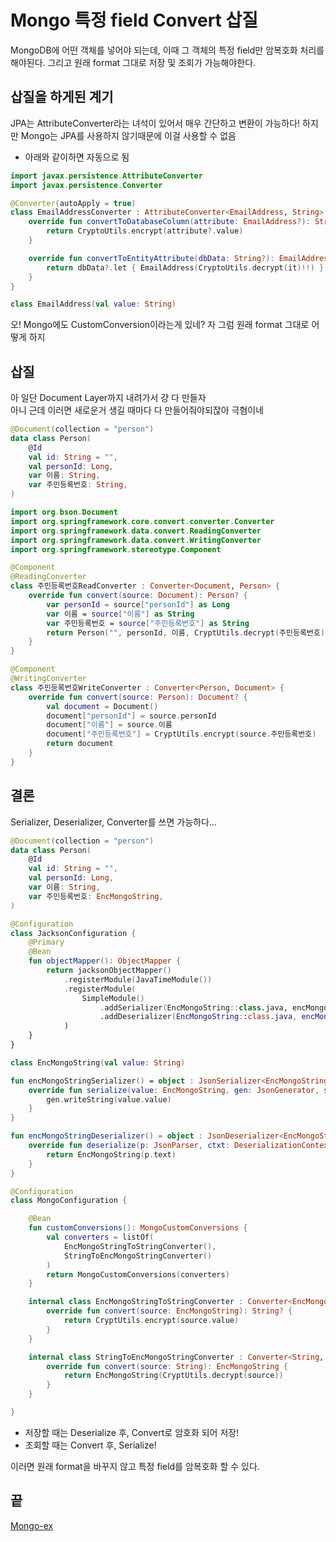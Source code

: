 # Mongo 특정 field Convert 삽질
MongoDB에 어떤 객체를 넣어야 되는데, 이때 그 객체의 특정 field만 암복호화 처리를 해야된다.
그리고 원래 format 그대로 저장 및 조회가 가능해야한다.

## 삽질을 하게된 계기
JPA는 AttributeConverter라는 녀석이 있어서 매우 간단하고 변환이 가능하다! 하지만 Mongo는 JPA를 사용하지 않기때문에 이걸 사용할 수 없음
* 아래와 같이하면 자동으로 됨
```kotlin
import javax.persistence.AttributeConverter
import javax.persistence.Converter

@Converter(autoApply = true)
class EmailAddressConverter : AttributeConverter<EmailAddress, String> {
    override fun convertToDatabaseColumn(attribute: EmailAddress?): String? {
        return CryptoUtils.encrypt(attribute?.value)
    }

    override fun convertToEntityAttribute(dbData: String?): EmailAddress? {
        return dbData?.let { EmailAddress(CryptoUtils.decrypt(it)!!) }
    }
}

class EmailAddress(val value: String)
```

오! Mongo에도 CustomConversion이라는게 있네? 자 그럼 원래 format 그대로 어떻게 하지 

## 삽질
아 일단 Document Layer까지 내려가서 걍 다 만들자<br>
아니 근데 이러면 새로운거 생길 때마다 다 만들어줘야되잖아 극혐이네
```kotlin
@Document(collection = "person")
data class Person(
    @Id
    val id: String = "",
    val personId: Long,
    var 이름: String,
    var 주민등록번호: String,
)
```
```kotlin
import org.bson.Document
import org.springframework.core.convert.converter.Converter
import org.springframework.data.convert.ReadingConverter
import org.springframework.data.convert.WritingConverter
import org.springframework.stereotype.Component

@Component
@ReadingConverter
class 주민등록번호ReadConverter : Converter<Document, Person> {
    override fun convert(source: Document): Person? {
        var personId = source["personId"] as Long
        var 이름 = source["이름"] as String
        var 주민등록번호 = source["주민등록번호"] as String
        return Person("", personId, 이름, CryptUtils.decrypt(주민등록번호))
    }
}

@Component
@WritingConverter
class 주민등록번호WriteConverter : Converter<Person, Document> {
    override fun convert(source: Person): Document? {
        val document = Document()
        document["personId"] = source.personId
        document["이름"] = source.이름
        document["주민등록번호"] = CryptUtils.encrypt(source.주민등록번호)
        return document
    }
}
```

## 결론
Serializer, Deserializer, Converter를 쓰면 가능하다...
```kotlin
@Document(collection = "person")
data class Person(
    @Id
    val id: String = "",
    val personId: Long,
    var 이름: String,
    var 주민등록번호: EncMongoString,
)
```
```kotlin
@Configuration
class JacksonConfiguration {
    @Primary
    @Bean
    fun objectMapper(): ObjectMapper {
        return jacksonObjectMapper()
            .registerModule(JavaTimeModule())
            .registerModule(
                SimpleModule()
                    .addSerializer(EncMongoString::class.java, encMongoStringSerializer())
                    .addDeserializer(EncMongoString::class.java, encMongoStringDeserializer())
            )
    }
}

class EncMongoString(val value: String)

fun encMongoStringSerializer() = object : JsonSerializer<EncMongoString>() {
    override fun serialize(value: EncMongoString, gen: JsonGenerator, serializers: SerializerProvider) {
        gen.writeString(value.value)
    }
}

fun encMongoStringDeserializer() = object : JsonDeserializer<EncMongoString>() {
    override fun deserialize(p: JsonParser, ctxt: DeserializationContext?): EncMongoString {
        return EncMongoString(p.text)
    }
}
```
```kotlin
@Configuration
class MongoConfiguration {

    @Bean
    fun customConversions(): MongoCustomConversions {
        val converters = listOf(
            EncMongoStringToStringConverter(),
            StringToEncMongoStringConverter()
        )
        return MongoCustomConversions(converters)
    }

    internal class EncMongoStringToStringConverter : Converter<EncMongoString, String> {
        override fun convert(source: EncMongoString): String? {
            return CryptUtils.encrypt(source.value)
        }
    }

    internal class StringToEncMongoStringConverter : Converter<String, EncMongoString> {
        override fun convert(source: String): EncMongoString {
            return EncMongoString(CryptUtils.decrypt(source))
        }
    }

}
```
* 저장할 때는 Deserialize 후, Convert로 암호화 되어 저장!
* 조회할 때는 Convert 후, Serialize!

이러면 원래 format을 바꾸지 않고 특정 field를 암복호화 할 수 있다.

## 끝

[Mongo-ex](https://github.com/Spring-Data-Things/mongodb-ex)
